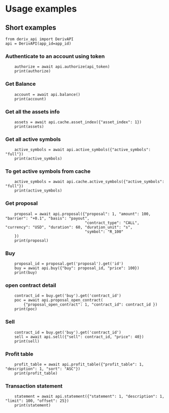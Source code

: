
# Usage examples
## Short examples

```
from deriv_api import DerivAPI
api = DerivAPI(app_id=app_id)
```

### Authenticate to an account using token
```
    authorize = await api.authorize(api_token)
    print(authorize)
```
### Get Balance
```
    account = await api.balance()
    print(account) 
```
### Get all the assets info
```
    assets = await api.cache.asset_index({"asset_index": 1})
    print(assets)
```

### Get all active symbols
```
    active_symbols = await api.active_symbols({"active_symbols": "full"})
    print(active_symbols)
```

### To get active symbols from cache 
```
    active_symbols = await api.cache.active_symbols({"active_symbols": "full"})
    print(active_symbols)
```

### Get proposal
```
    proposal = await api.proposal({"proposal": 1, "amount": 100, "barrier": "+0.1", "basis": "payout",
                                   "contract_type": "CALL", "currency": "USD", "duration": 60, "duration_unit": "s",
                                   "symbol": "R_100"
    })
    print(proposal) 
```

### Buy
```
    proposal_id = proposal.get('proposal').get('id')
    buy = await api.buy({"buy": proposal_id, "price": 100})
    print(buy)
```

### open contract detail
```
    contract_id = buy.get('buy').get('contract_id')
    poc = await api.proposal_open_contract(
        {"proposal_open_contract": 1, "contract_id": contract_id })
    print(poc)
```

### Sell 
```
    contract_id = buy.get('buy').get('contract_id')
    sell = await api.sell({"sell": contract_id, "price": 40})
    print(sell)
```

### Profit table
```
    profit_table = await api.profit_table({"profit_table": 1, "description": 1, "sort": "ASC"})
    print(profit_table)
```

### Transaction statement
```
    statement = await api.statement({"statement": 1, "description": 1, "limit": 100, "offset": 25})
    print(statement)
```
